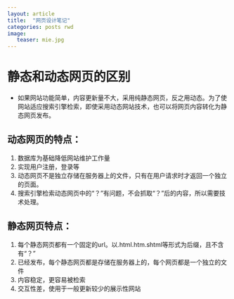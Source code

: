 ```yaml
---
layout: article
title:  "网页设计笔记"
categories: posts rwd
image:		
   teaser: mie.jpg		
---
```


# 静态和动态网页的区别


- 如果网站功能简单，内容更新量不大，采用纯静态网页，反之用动态。为了使网站适应搜索引擎检索，即使采用动态网站技术，也可以将网页内容转化为静态网页发布。

## 动态网页的特点：
1. 数据库为基础降低网站维护工作量
2. 实现用户注册，登录等
3. 动态网页不是独立存储在服务器上的文件，只有在用户请求时才返回一个独立的页面。
4. 搜索引擎检索动态网页中的“？”有问题，不会抓取“？”后的内容，所以需要技术处理。

## 静态网页特点：
1. 每个静态网页都有一个固定的url。以.html.htm.shtml等形式为后缀，且不含有“？”
2. 已经发布，每个静态网页都是存储在服务器上的，每个网页都是一个独立的文件
3. 内容稳定，更容易被检索
4. 交互性差，使用于一般更新较少的展示性网站